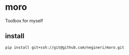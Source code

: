 # moro

Toolbox for myself

## install

```text
pip install git+ssh://git@github.com/negineri/moro.git
```
